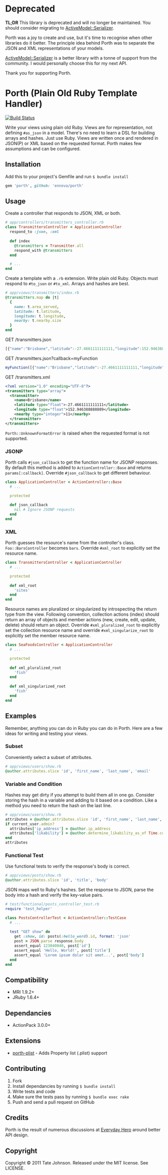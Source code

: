 # Deprecated

**TL;DR** This library is deprecated and will no longer be maintained. You should consider
migrating to [ActiveModel::Serializer](https://github.com/rails-api/active_model_serializers).

Porth was a joy to create and use, but it's time to recognise when other libraries 
do it better. The principle idea behind Porth was to separate the JSON and XML
representations of your models.

[ActiveModel::Serializer](https://github.com/rails-api/active_model_serializers)
is a better library with a tonne of support from the community. I would personally
choose this for my next API.

Thank you for supporting Porth.

# Porth (Plain Old Ruby Template Handler)

[![Build Status](https://secure.travis-ci.org/ennova/porth.png)](http://travis-ci.org/ennova/porth)

Write your views using plain old Ruby. Views are for representation, not defining
`#as_json` in a model. There's no need to learn a DSL for building arrays and hashes.
Just use Ruby. Views are written once and rendered in JSON(P) or XML based on
the requested format. Porth makes few assumptions and can be configured.

## Installation

Add this to your project's Gemfile and run `$ bundle install`

``` ruby
gem 'porth', github: 'ennova/porth'
```

## Usage

Create a controller that responds to JSON, XML or both.

``` ruby
# app/controllers/transmitters_controller.rb
class TransmittersController < ApplicationController
  respond_to :json, :xml
  
  def index
    @transmitters = Transmitter.all
    respond_with @transmitters
  end

  # ...
end
````

Create a template with a `.rb` extension. Write plain old Ruby. Objects
must respond to `#to_json` or `#to_xml`. Arrays and hashes are best.

``` ruby
# app/views/transmitters/index.rb
@transmitters.map do |t|
  {
    name: t.area_served,
    latitude: t.latitude,
    longitude: t.longitude,
    nearby: t.nearby.size
  }
end
```

GET /transmitters.json

``` javascript
[{"name":"Brisbane","latitude":-27.4661111111111,"longitude":152.946388888889,"nearby":11}]
```

GET /transmitters.json?callback=myFunction

``` javascript
myFunction([{"name":"Brisbane","latitude":-27.4661111111111,"longitude":152.946388888889,"nearby":11}])
```

GET /transmitters.xml

``` xml
<?xml version="1.0" encoding="UTF-8"?>
<transmitters type="array">
  <transmitter>
    <name>Brisbane</name>
    <latitude type="float">-27.4661111111111</latitude>
    <longitude type="float">152.946388888889</longitude>
    <nearby type="integer">11</nearby>
  </transmitter>
</transmitters>
```

`Porth::UnknownFormatError` is raised when the requested format is not supported.

### JSONP

Porth calls `#json_callback` to get the function name for JSONP responses. By default
this method is added to `ActionController::Base` and returns `params[:callback]`. Override
`#json_callback` to get different behaviour.

``` ruby
class ApplicationController < ActionController::Base
  # ...

  protected
  
  def json_callback
    nil # Ignore JSONP requests
  end
end
```

### XML

Porth guesses the resource's name from the controller's class. `Foo::BarsController`
becomes `bars`. Override `#xml_root` to explicitly set the resource name.

``` ruby
class TransmittersController < ApplicationController
  # ...

  protected
  
  def xml_root
    'sites'
  end
end
```

Resource names are pluralized or singularized by introspecting the return type from
the view. Following convention, collection actions (index) should return 
an array of objects and member actions (new, create, edit, update, delete) should 
return an object. Override `#xml_pluralized_root` to explicitly set the collection 
resource name and override `#xml_singularize_root` to explicitly set the member 
resource name.

``` ruby
class SeaFoodsController < ApplicationController
  # ...

  protected
  
  def xml_pluralized_root
    'fish'
  end
          
  def xml_singularized_root
    'fish'
  end
end
```

## Examples

Remember, anything you can do in Ruby you can do in Porth. Here are a few ideas
for writing and testing your views.

### Subset

Conveniently select a subset of attributes.

``` ruby
# app/views/users/show.rb
@author.attributes.slice 'id', 'first_name', 'last_name', 'email'
```

### Variable and Condition

Hashes may get dirty if you attempt to build them all in one go. Consider storing
the hash in a variable and adding to it based on a condition. Like a method you
need to return the hash on the last line.

``` ruby
# app/views/users/show.rb
attributes = @author.attributes.slice 'id', 'first_name', 'last_name', 'email'
if current_user.admin?
  attributes['ip_address'] = @author.ip_address
  attributes['likability'] = @author.determine_likability_as_of Time.current
end
attributes
```

### Functional Test

Use functional tests to verify the response's body is correct.

``` ruby
# app/views/posts/show.rb
@author.attributes.slice 'id', 'title', 'body'
```

JSON maps well to Ruby's hashes. Set the response to JSON, parse the body into 
a hash and verify the key-value pairs.

``` ruby
# test/functional/posts_controller_test.rb
require 'test_helper'

class PostsControllerTest < ActionController::TestCase
  # ...
  
  test "GET show" do
    get :show, id: posts(:hello_word).id, format: 'json'
    post = JSON.parse response.body
    assert_equal 123040040, post['id']
    assert_equal 'Hello, World!', post['title']
    assert_equal 'Lorem ipsum dolar sit amet...', post['body']
  end
end
```

## Compatibility

* MRI 1.9.2+
* JRuby 1.6.4+

## Dependancies

* ActionPack 3.0.0+

## Extensions

* [porth-plist](https://github.com/soundevolution/porth-plist) - Adds Property list (.plist) support

## Contributing

1. Fork
2. Install dependancies by running `$ bundle install`
3. Write tests and code
4. Make sure the tests pass by running `$ bundle exec rake`
5. Push and send a pull request on GitHub

## Credits

Porth is the result of numerous discussions at [Everyday Hero](http://www.everydayhero.com.au) 
around better API design.

## Copyright

Copyright © 2011 Tate Johnson. Released under the MIT license. See LICENSE.
